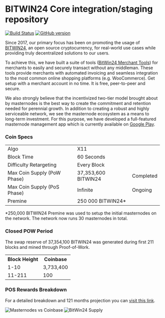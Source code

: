 BITWIN24 Core integration/staging repository
=====================================

[![Build Status](https://travis-ci.org/bitwin24work/bitwin24.svg?branch=master)](https://travis-ci.org/bitwin24work/bitwin24) [![GitHub version](https://badge.fury.io/gh/bitwin24work%2Fbitwin24.svg)](https://badge.fury.io/gh/bitwin24work%2Fbitwin24)

Since 2017, our primary focus has been on promoting the usage of [BITWIN24](https://bitwin24work.io), an open source cryptocurrency, for real-world use cases while providing truly decentralized solutions to our users.

To achieve this, we have built a suite of tools ([BitWin24 Merchant Tools](https://merchant.bitwin24work.io)) for merchants to easily and securely transact without any middleman. These tools provide merchants with automated invoicing and seamless integration to the most common online shopping platforms (e.g. WooCommerce). Get setup with a merchant account in no time. It is free, peer-to-peer and secure.

We also strongly believe that the incentivized two-tier model brought about by masternodes is the best way to create the commitment and retention needed for perennial growth. In addition to creating a robust and highly serviceable network, we see the masternode ecosystem as a means to long-term investment. For this purpose, we have developed a full-featured masternode management app which is currently available on [Google Play](https://play.google.com/store/apps/details?id=com.bitwin24work.mnapp&hl=en_US).

### Coin Specs
<table>
<tr><td>Algo</td><td>X11</td><td></td></tr>
<tr><td>Block Time</td><td>60 Seconds</td><td></td></tr>
<tr><td>Difficulty Retargeting</td><td>Every Block</td><td></td></tr>
<tr><td>Max Coin Supply (PoW Phase)</td><td>37,353,600 BITWIN24</td><td>Completed</td></tr>
<tr><td>Max Coin Supply (PoS Phase)</td><td>Infinite</td><td>Ongoing</td></tr>
<tr><td>Premine</td><td>250 000 BITWIN24*</td><td></td></tr>
</table>

*250,000 BITWIN24 Premine was used to setup the initial masternodes on the network. The network now runs 30 masternodes in total.


### Closed POW Period
The swap reserve of 37,354,100 BITWIN24 was generated during first 211 blocks and mined through Proof-of-Work.
<table>
<th>Block Height</th><th>Coinbase</th>
<tr><td>1-10</td><td>3,733,400</td></tr>
<tr><td>11-211</td><td>100</td></tr>
</table>

### POS Rewards Breakdown

For a detailed breakdown and 121 months projection you can [visit this link](https://docs.google.com/spreadsheets/d/1nJxOMXGQX_YGHA7oGkM_m1FENWnJj04LStO8Ee3fxwI/edit?usp=sharing).

![Masternodes vs Coinbase](https://bitwin24work.io/images/supply2.png)
![BitWin24 Supply](https://bitwin24work.io/images/supply1.png)

